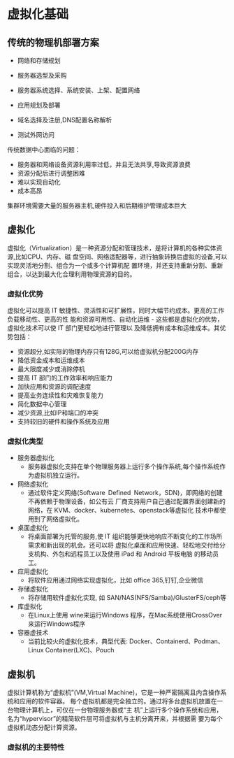 # 虚拟化基础

## 传统的物理机部署方案

*   网络和存储规划 

*   服务器选型及采购 
*   服务器系统选择、系统安装、上架、配置网络 
*   应用规划及部署 
*   域名选择及注册,DNS配置名称解析 
*   测试外网访问

传统数据中心面临的问题：

*   服务器和网络设备资源利用率过低，并且无法共享,导致资源浪费
*   资源分配后进行调整困难
*   难以实现自动化
*   成本高昂

集群环境需要大量的服务器主机,硬件投入和后期维护管理成本巨大

## 虚拟化

虚拟化（Virtualization）是一种资源分配和管理技术，是将计算机的各种实体资源,比如CPU、内存、磁 盘空间、网络适配器等，进行抽象转换后虚拟的设备,可以实现灵活地分割、组合为一个或多个计算机配 置环境，并还支持重新分割、重新组合，以达到最大化合理利用物理资源的目的。

### 虚拟化优势

虚拟化可以提高 IT 敏捷性、灵活性和可扩展性，同时大幅节约成本。更高的工作负载移动性、更高的性 能和资源可用性、自动化运维 - 这些都是虚拟化的优势，虚拟化技术可以使 IT 部门更轻松地进行管理以 及降低拥有成本和运维成本。其优势包括：

*   资源超分,如实际的物理内存只有128G,可以给虚拟机分配200G内存 
*   降低资金成本和运维成本 
*   最大限度减少或消除停机 
*   提高 IT 部门的工作效率和响应能力 
*   加快应用和资源的调配速度 
*   提高业务连续性和灾难恢复能力 
*   简化数据中心管理
*    减少资源,比如IP和端口的冲突 
*   支持较旧的硬件和操作系统及应用

### 虚拟化类型

*   服务器虚拟化
    *   服务器虚拟化支持在单个物理服务器上运行多个操作系统,每个操作系统作为虚拟机独立运行。
*   网络虚拟化
    *   通过软件定义网络(Software Defined Network，SDN)，即网络的创建不再依赖于物理设备，如公有云 厂商支持用户自己通过配置界面创建新的网络，在 KVM、docker、kubernetes、openstack等虚拟化 技术中都使用到了网络虚拟化。
*   桌面虚拟化
    *   将桌面部署为托管的服务,使 IT 组织能够更快地响应不断变化的工作场所需求和新出现的机会。还可以将 虚拟化桌面和应用快速、轻松地交付给分支机构、外包和远程员工以及使用 iPad 和 Android 平板电脑 的移动员工。
*   应用虚拟化
    *   将软件应用通过网络实现虚拟化，比如 office 365,钉钉,企业微信
*   存储虚拟化
    *   将存储用软件虚拟化实现, 如 SAN/NAS(NFS/Samba)/GlusterFS/ceph等
*   库虚拟化
    *   在Linux上使用 wine来运行Windows 程序，在Mac系统使用CrossOver来运行Windows程序
*   容器虚技术
    *   当前比较火的虚拟化技术，典型代表: Docker、Containerd、Podman、Linux Container(LXC)、Pouch

## 虚拟机

虚拟计算机称为“虚拟机”(VM,Virtual  Machine)，它是一种严密隔离且内含操作系统和应用的软件容器。 每个虚拟机都是完全独立的。通过将多台虚拟机放置在一台物理计算机上，可仅在一台物理服务器或“主 机”上运行多个操作系统和应用，名为“hypervisor”的精简软件层可将虚拟机与主机分离开来，并根据需 要为每个虚拟机动态分配计算资源。

### 虚拟机的主要特性